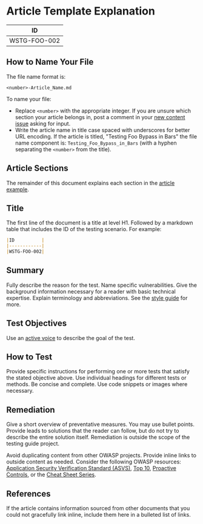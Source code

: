# Article Template Explanation

|ID          |
|------------|
|WSTG-FOO-002|

## How to Name Your File

The file name format is:

`<number>-Article_Name.md`

To name your file:

- Replace `<number>` with the appropriate integer. If you are unsure which section your article belongs in, post a comment in your [new content issue](https://github.com/OWASP/wstg/issues?q=is%3Aopen+is%3Aissue+label%3ANew) asking for input.
- Write the article name in title case spaced with underscores for better URL encoding. If the article is titled, "Testing Foo Bypass in Bars" the file name component is: `Testing_Foo_Bypass_in_Bars` (with a hyphen separating the `<number>` from the title).

## Article Sections

The remainder of this document explains each section in the [article example](999-Foo_Testing/1-Testing_for_a_Cat_in_a_Box.md).

## Title

The first line of the document is a title at level H1. Followed by a markdown table that includes the ID of the testing scenario. For example:

```md
|ID          |
|------------|
|WSTG-FOO-002|
```

## Summary

Fully describe the reason for the test. Name specific vulnerabilities. Give the background information necessary for a reader with basic technical expertise. Explain terminology and abbreviations. See the [style guide](../style_guide.md) for more.

## Test Objectives

Use an [active voice](../style_guide.md#active-voice) to describe the goal of the test.

## How to Test

Provide specific instructions for performing one or more tests that satisfy the stated objective above. Use individual headings for different tests or methods. Be concise and complete. Use code snippets or images where necessary.

## Remediation

Give a short overview of preventative measures. You may use bullet points. Provide leads to solutions that the reader can follow, but do not try to describe the entire solution itself. Remediation is outside the scope of the testing guide project.

Avoid duplicating content from other OWASP projects. Provide inline links to outside content as needed. Consider the following OWASP resources: [Application Security Verification Standard (ASVS)](https://github.com/OWASP/ASVS), [Top 10](https://github.com/OWASP/Top10), [Proactive Controls](https://owasp.org/www-project-proactive-controls/), or the [Cheat Sheet Series](https://github.com/OWASP/CheatSheetSeries).

## References

If the article contains information sourced from other documents that you could not gracefully link inline, include them here in a bulleted list of links.
